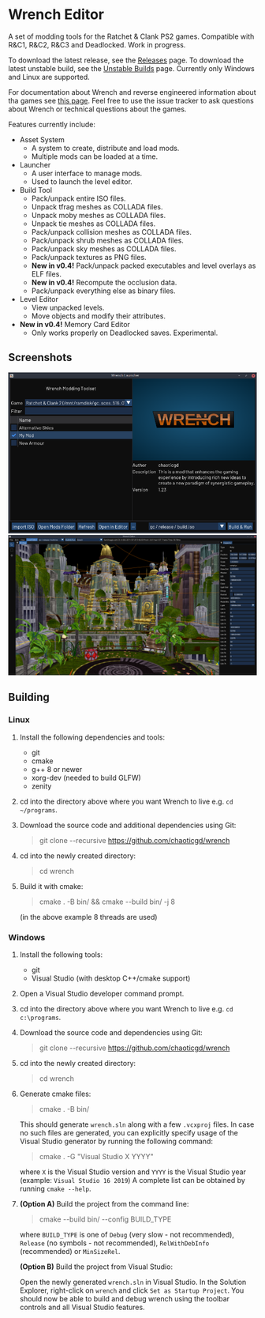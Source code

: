 # Wrench Editor

A set of modding tools for the Ratchet & Clank PS2 games. Compatible with R&C1, R&C2, R&C3 and Deadlocked. Work in progress.

To download the latest release, see the [Releases](https://github.com/chaoticgd/wrench/releases) page. To download the latest unstable build, see the [Unstable Builds](https://github.com/chaoticgd/wrench/releases/tag/unstable) page. Currently only Windows and Linux are supported.

For documentation about Wrench and reverse engineered information about tha games see [this page](docs/README.md). Feel free to use the issue tracker to ask questions about Wrench or technical questions about the games.

Features currently include:
- Asset System
	- A system to create, distribute and load mods.
	- Multiple mods can be loaded at a time.
- Launcher
	- A user interface to manage mods.
	- Used to launch the level editor.
- Build Tool
	- Pack/unpack entire ISO files.
	- Unpack tfrag meshes as COLLADA files.
	- Unpack moby meshes as COLLADA files.
	- Unpack tie meshes as COLLADA files.
	- Pack/unpack collision meshes as COLLADA files.
	- Pack/unpack shrub meshes as COLLADA files.
	- Pack/unpack sky meshes as COLLADA files.
	- Pack/unpack textures as PNG files.
	- **New in v0.4!** Pack/unpack packed executables and level overlays as ELF files.
	- **New in v0.4!** Recompute the occlusion data.
	- Pack/unpack everything else as binary files.
- Level Editor
	- View unpacked levels.
	- Move objects and modify their attributes.
- **New in v0.4!** Memory Card Editor
	- Only works properly on Deadlocked saves. Experimental.

## Screenshots

![Launcher](docs/screenshots/launcher.png)
![Level Editor](docs/screenshots/editor.png)

## Building

### Linux

1.	Install the following dependencies and tools:
	- git
	- cmake
	- g++ 8 or newer
	- xorg-dev (needed to build GLFW)
	- zenity

2.	cd into the directory above where you want Wrench to live e.g. `cd ~/programs`.

2.	Download the source code and additional dependencies using Git:
	> git clone --recursive https://github.com/chaoticgd/wrench

3.	cd into the newly created directory:
	> cd wrench

4.	Build it with cmake:
	> cmake . -B bin/ && cmake --build bin/ -j 8
	
	(in the above example 8 threads are used)

### Windows

1.	Install the following tools:
	- git
	- Visual Studio (with desktop C++/cmake support)

2.	Open a Visual Studio developer command prompt.

3.	cd into the directory above where you want Wrench to live e.g. `cd c:\programs`.

4.	Download the source code and dependencies using Git:
	> git clone --recursive https://github.com/chaoticgd/wrench

5.	cd into the newly created directory:
	> cd wrench

6.	Generate cmake files:
	> cmake . -B bin/
	
	This should generate `wrench.sln` along with a few `.vcxproj` files. 
	In case no such files are generated, you can explicitly specify usage of the Visual Studio generator by running the following command:
	> cmake . -G "Visual Studio X YYYY"
	
	where `X` is the Visual Studio version and `YYYY` is the Visual Studio year (example: `Visual Studio 16 2019`)
	A complete list can be obtained by running `cmake --help`.

7.	**(Option A)** Build the project from the command line:
	
	> cmake --build bin/ --config BUILD_TYPE
	
	where `BUILD_TYPE` is one of `Debug` (very slow - not recommended), `Release` (no symbols - not recommended), `RelWithDebInfo` (recommended) or `MinSizeRel`.
	
	**(Option B)** Build the project from Visual Studio:

	Open the newly generated `wrench.sln` in Visual Studio. In the Solution Explorer, right-click on `wrench` and click `Set as Startup Project`. You should now be able to build and debug wrench using the toolbar controls and all Visual Studio features.
